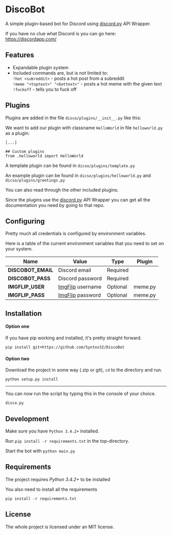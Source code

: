 # DiscoBot

A simple plugin-based bot for Discord using [discord.py](https://github.com/Rapptz/discord.py) API Wrapper. 

If you have no clue what Discord is you can go here: https://discordapp.com/

## Features

- Expandable plugin system
- Included commands are, but is not limited to:  
	`!hot <subreddit>` - posts a hot post from a subreddit  
	`!meme "<toptext>" "<bottext>"` - posts a hot meme with the given text  
	`!fuckoff` - tells you to fuck off  
 
## Plugins

Plugins are added in the file `disco/plugins/__init__.py` like this:

We want to add our plugin with classname `HelloWorld` in file `helloworld.py` as a plugin:

```
[...]

## Custom plugins
from .helloworld import HelloWorld

```

A template plugin can be found in `dicso/plugins/template.py`

An example plugin can be found in `dicso/plugins/helloworld.py` and `dicso/plugins/greetings.py`

You can also read through the other included plugins.

Since the plugins use the [discord.py](https://github.com/Rapptz/discord.py) API Wrapper you can get all the
documentation you need by going to that repo.

## Configuring

Pretty much all credentials is configured by environment variables.

Here is a table of the current environment variables that you need to set on your system.

Name | Value | Type | Plugin
--- | --- | --- | ---
**DISCOBOT_EMAIL** | Discord email | Required | 
**DISCOBOT_PASS** | Discord password | Required | 
**IMGFLIP_USER** | [ImgFlip](https://imgflip.com/) username | Optional | meme.py
**IMGFLIP_PASS** | [ImgFlip](https://imgflip.com/) password | Optional | meme.py

## Installation

#### Option one
If you have pip working and installed, it's pretty straight forward.

```
pip install git+https://github.com/Syntox32/DiscoBot
```

#### Option two

Download the project in some way (.zip or git), `cd` to the directory and run.

```
python setup.py install
```
---

You can now run the script by typing this in the console of your choice.
```
disco.py
```

## Development

Make sure you have `Python 3.4.2+` installed.

Run `pip install -r requirements.txt` in the top-directory.

Start the bot with `python main.py`

## Requirements

The project requires *Python 3.4.2+* to be installed

You also need to install all the requirements 
```
pip install -r requirements.txt
```

## License

The whole project is licensed under an MIT license.
